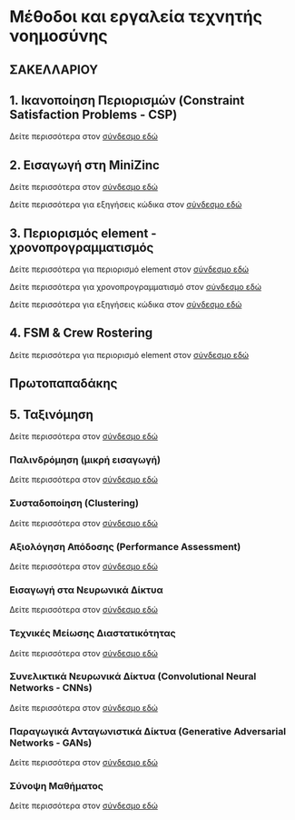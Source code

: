 # Μέθοδοι και εργαλεία τεχνητής νοημοσύνης

## ΣΑΚΕΛΛΑΡΙΟΥ

## 1. Ικανοποίηση Περιορισμών (Constraint Satisfaction Problems - CSP)

Δείτε περισσότερα στον [σύνδεσμο εδώ](1st_lecture.md)

## 2. Εισαγωγή στη MiniZinc

Δείτε περισσότερα στον [σύνδεσμο εδώ](2nd_lecture.md)

Δείτε περισσότερα για εξηγήσεις κώδικα στον [σύνδεσμο εδώ](2nd_lecture_code_explained.md)

## 3. Περιορισμός element - χρονοπρογραμματισμός

Δείτε περισσότερα για περιορισμό element στον [σύνδεσμο εδώ](3rd_lecture_element.md)

Δείτε περισσότερα για χρονοπρογραμματισμό στον [σύνδεσμο εδώ](3rd_lecture_scheduling.md)

Δείτε περισσότερα για εξηγήσεις κώδικα στον [σύνδεσμο εδώ](2rd_lecture_code_explained.md)

## 4. FSM & Crew Rostering

Δείτε περισσότερα για περιορισμό element στον [σύνδεσμο εδώ](4th_lecture_fsm.md)

## Πρωτοπαπαδάκης

## 5. Ταξινόμηση

Δείτε περισσότερα στον [σύνδεσμο εδώ](5th_lecture_%28L1p%29.md)

### Παλινδρόμηση (μικρή εισαγωγή)

Δείτε περισσότερα στον [σύνδεσμο εδώ](6th_lecture_%28L2p%29.md)

### Συσταδοποίηση (Clustering)

Δείτε περισσότερα στον [σύνδεσμο εδώ](7th_lecture_%28L3p%29.md)

### Αξιολόγηση Απόδοσης (Performance Assessment)

Δείτε περισσότερα στον [σύνδεσμο εδώ](8th_lecture_%28L4p%29.md)

### Εισαγωγή στα Νευρωνικά Δίκτυα

Δείτε περισσότερα στον [σύνδεσμο εδώ](9th_lecture_%28L5p%29.md)

### Τεχνικές Μείωσης Διαστατικότητας

Δείτε περισσότερα στον [σύνδεσμο εδώ](10th_lecture_%28L6p%29.md)

### Συνελικτικά Νευρωνικά Δίκτυα (Convolutional Neural Networks - CNNs)

Δείτε περισσότερα στον [σύνδεσμο εδώ](11th_lecture_%28L9p%29.md)

### Παραγωγικά Ανταγωνιστικά Δίκτυα (Generative Adversarial Networks - GANs)

Δείτε περισσότερα στον [σύνδεσμο εδώ](12th_lecture_(L10p).md)

### Σύνοψη Μαθήματος

Δείτε περισσότερα στον [σύνδεσμο εδώ](13th_lecture_(L11p).md)

